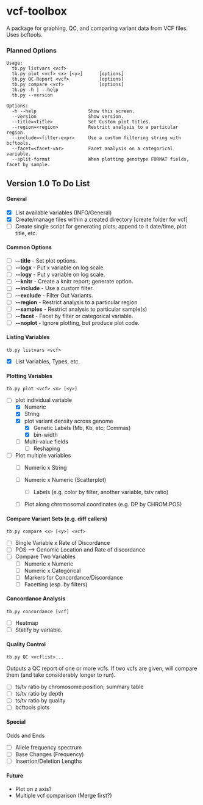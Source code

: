 vcf-toolbox
===========

A package for graphing, QC, and comparing variant data from VCF files. Uses bcftools.

### Planned Options


	Usage:
	  tb.py listvars <vcf>          
	  tb.py plot <vcf> <x> [<y>]      [options]
	  tb.py QC-Report <vcf>           [options]
	  tb.py compare <vcf>             [options]
	  tb.py -h | --help
	  tb.py --version

	Options:
	  -h --help                   Show this screen.
	  --version                   Show version.
	  --title=<title>             Set Custom plot titles.
	  --region=<region>           Restrict analysis to a particular region.
	  --include=<filter-expr>     Use a custom filtering string with bcftools.
	  --facet=<facet-var>         Facet analysis on a categorical variable.
	  --split-format              When plotting genotype FORMAT fields, facet by sample.



## Version 1.0 To Do List

#### General

- [X] List available variables (INFO/General)
- [X] Create/manage files within a created directory [create folder for vcf]
- [ ] Create single script for generating plots; append to it date/time, plot title, etc.

#### Common Options

- [ ] __--title__ - Set plot options.
- [ ] __--logx__ - Put x variable on log scale.
- [ ] __--logy__ - Put y variable on log scale.
- [ ] __--knitr__ - Create a knitr report; generate option.
- [ ] __--include__ - Use a custom filter.
- [ ] __--exclude__ - Filter Out Variants.
- [ ] __--region__ - Restrict analysis to a particular region
- [ ] __--samples__ - Restrict analysis to particular sample(s)
- [ ] __--facet__ - Facet by filter or categorical variable.
- [ ] __--noplot__ - Ignore plotting, but produce plot code.

#### Listing Variables

	tb.py listvars <vcf>

- [X] List Variables, Types, etc.

#### Plotting Variables

	tb.py plot <vcf> <x> [<y>]

- [ ] plot individual variable
	- [X] Numeric
	- [X] String
    - [X] plot variant density across genome
		- [X] Genetic Labels (Mb, Kb, etc; Commas)
		- [X] bin-width
	- [ ] Multi-value fields
		- [ ] Reshaping
- [ ] Plot multiple variables
	- [ ] Numeric x String
	- [ ] Numeric x Numeric (Scatterplot)
		- [ ] Labels (e.g. color by filter, another variable, tstv ratio)
	- [ ] Plot along chromosomal coordinates (e.g. DP by CHROM:POS)


#### Compare Variant Sets (e.g. diff callers)

	tb.py compare <x> [<y>] <vcf>

- [ ] Single Variable x Rate of Discordance
- [ ] POS --> Genomic Location and Rate of discordance
- [ ] Compare Two Variables
	- [ ] Numeric x Numeric
	- [ ] Numeric x Categorical
	- [ ] Markers for Concordance/Discordance
	- [ ] Facetting (esp. by filters)

#### Concordance Analysis

	tb.py concordance [vcf]

- [ ] Heatmap
- [ ] Statify by variable.

#### Quality Control

	tb.py QC <vcflist>...

Outputs a QC report of one or more vcfs. If two vcfs are given, will compare them (and take considerably longer to run).

- [ ] ts/tv ratio by chromosome:position; summary table
- [ ] ts/tv ratio by depth
- [ ] ts/tv ratio by quality
- [ ] bcftools plots

#### Special

Odds and Ends

- [ ] Allele frequency spectrum
- [ ] Base Changes (Frequency)
- [ ] Insertion/Deletion Lengths
	
#### Future

* Plot on z axis?
* Multiple vcf comparison (Merge first?)
